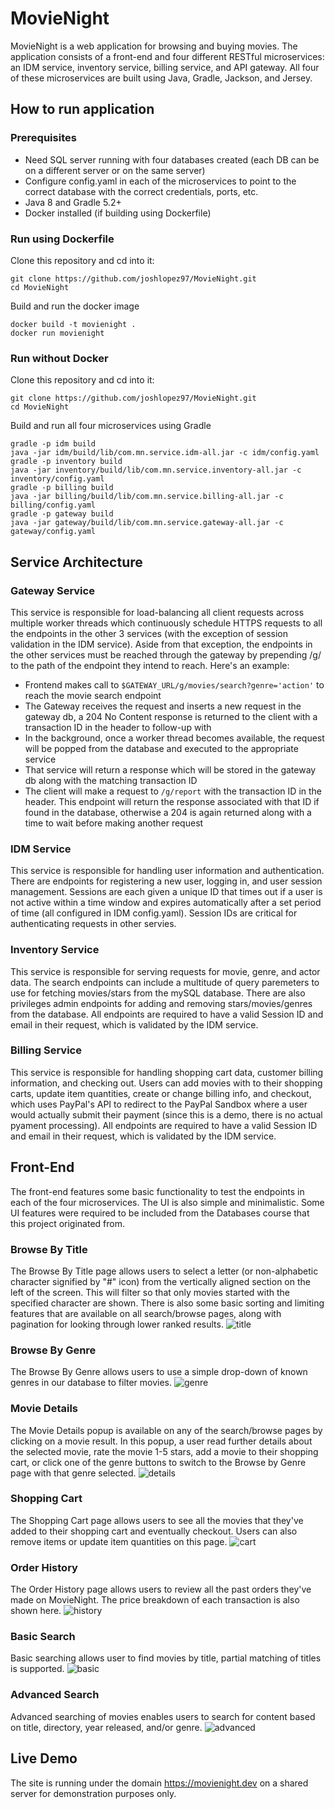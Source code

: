 # MovieNight
MovieNight is a web application for browsing and buying movies. The application consists of a front-end and four different RESTful microservices: an IDM service, inventory service, billing service, and API gateway. All four of these microservices are built using Java, Gradle, Jackson, and Jersey. 

## How to run application
### Prerequisites
- Need SQL server running with four databases created (each DB can be on a different server or on the same server)
- Configure config.yaml in each of the microservices to point to the correct database with the correct credentials, ports, etc.
- Java 8 and Gradle 5.2+
- Docker installed (if building using Dockerfile)
### Run using Dockerfile
Clone this repository and cd into it:  
```
git clone https://github.com/joshlopez97/MovieNight.git
cd MovieNight
```
Build and run the docker image
```
docker build -t movienight .
docker run movienight
```
### Run without Docker
Clone this repository and cd into it:  
```
git clone https://github.com/joshlopez97/MovieNight.git
cd MovieNight
```
Build and run all four microservices using Gradle
```
gradle -p idm build
java -jar idm/build/lib/com.mn.service.idm-all.jar -c idm/config.yaml
gradle -p inventory build
java -jar inventory/build/lib/com.mn.service.inventory-all.jar -c inventory/config.yaml
gradle -p billing build
java -jar billing/build/lib/com.mn.service.billing-all.jar -c billing/config.yaml
gradle -p gateway build
java -jar gateway/build/lib/com.mn.service.gateway-all.jar -c gateway/config.yaml
```

## Service Architecture
### Gateway Service
This service is responsible for load-balancing all client requests across multiple worker threads which continuously schedule HTTPS requests to all the endpoints in the other 3 services (with the exception of session validation in the IDM service). Aside from that exception, the endpoints in the other services must be reached through the gateway by prepending /g/ to the path of the endpoint they intend to reach. Here's an example:
- Frontend makes call to `$GATEWAY_URL/g/movies/search?genre='action'` to reach the movie search endpoint
- The Gateway receives the request and inserts a new request in the gateway db, a 204 No Content response is returned to the client with a transaction ID in the header to follow-up with
- In the background, once a worker thread becomes available, the request will be popped from the database and executed to the appropriate service
- That service will return a response which will be stored in the gateway db along with the matching transaction ID
- The client will make a request to `/g/report` with the transaction ID in the header. This endpoint will return the response associated with that ID if found in the database, otherwise a 204 is again returned along with a time to wait before making another request
### IDM Service
This service is responsible for handling user information and authentication. There are endpoints for registering a new user, logging in, and user session management. Sessions are each given a unique ID that times out if a user is not active within a time window and expires automatically after a set period of time (all configured in IDM config.yaml). Session IDs are critical for authenticating requests in other servies.
### Inventory Service
This service is responsible for serving requests for movie, genre, and actor data. The search endpoints can include a multitude of query paremeters to use for fetching movies/stars from the mySQL database. There are also privileges admin endpoints for adding and removing stars/movies/genres from the database. All endpoints are required to have a valid Session ID and email in their request, which is validated by the IDM service.
### Billing Service
This service is responsible for handling shopping cart data, customer billing information, and checking out. Users can add movies with to their shopping carts, update item quantities, create or change billing info, and checkout, which uses PayPal's API to redirect to the PayPal Sandbox where a user would actually submit their payment (since this is a demo, there is no actual pyament processing). All endpoints are required to have a valid Session ID and email in their request, which is validated by the IDM service.


## Front-End
The front-end features some basic functionality to test the endpoints in each of the four microservices. The UI is also simple and minimalistic. Some UI features were required to be included from the Databases course that this project originated from.

### Browse By Title
The Browse By Title page allows users to select a letter (or non-alphabetic character signified by "#" icon) from the vertically aligned section on the left of the screen. This will filter so that only movies started with the specified character are shown. There is also some basic sorting and limiting features that are available on all search/browse pages, along with pagination for looking through lower ranked results.
![title](https://raw.githubusercontent.com/joshlopez97/MovieNight/master/images/browsetitle.png)

### Browse By Genre
The Browse By Genre allows users to use a simple drop-down of known genres in our database to filter movies. 
![genre](https://raw.githubusercontent.com/joshlopez97/MovieNight/master/images/browsegenre.png)

### Movie Details
The Movie Details popup is available on any of the search/browse pages by clicking on a movie result. In this popup, a user read further details about the selected movie, rate the movie 1-5 stars, add a movie to their shopping cart, or click one of the genre buttons to switch to the Browse by Genre page with that genre selected.
![details](https://raw.githubusercontent.com/joshlopez97/MovieNight/master/images/details.png)

### Shopping Cart
The Shopping Cart page allows users to see all the movies that they've added to their shopping cart and eventually checkout. Users can also remove items or update item quantities on this page.
![cart](https://raw.githubusercontent.com/joshlopez97/MovieNight/master/images/cart.png)

### Order History
The Order History page allows users to review all the past orders they've made on MovieNight. The price breakdown of each transaction is also shown here.
![history](https://raw.githubusercontent.com/joshlopez97/MovieNight/master/images/orderhistory.png)

### Basic Search
Basic searching allows user to find movies by title, partial matching of titles is supported.
![basic](https://raw.githubusercontent.com/joshlopez97/MovieNight/master/images/basicsearch.png)

### Advanced Search
Advanced searching of movies enables users to search for content based on title, directory, year released, and/or genre.
![advanced](https://raw.githubusercontent.com/joshlopez97/MovieNight/master/images/advancedsearch.png)

## Live Demo
The site is running under the domain https://movienight.dev on a shared server for demonstration purposes only.

